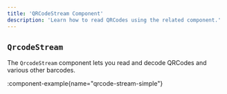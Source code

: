 ```yaml
---
title: 'QRCodeStream Component'
description: 'Learn how to read QRCodes using the related component.'
---
```



## `QrcodeStream`

The `QrcodeStream` component lets you read and decode QRCodes and various other barcodes.

:component-example{name="qrcode-stream-simple"}
